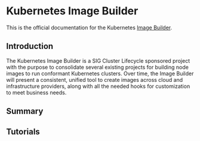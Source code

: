 # Kubernetes Image Builder

This is the official documentation for the Kubernetes [Image Builder](https://github.com/kubernetes-sigs/image-builder).

## Introduction

The Kubernetes Image Builder is a SIG Cluster Lifecycle sponsored project with the purpose to consolidate several existing projects for building node images to run conformant Kubernetes clusters. Over time, the Image Builder will present a consistent, unified tool to create images across cloud and infrastructure providers, along with all the needed hooks for customization to meet business needs.

## Summary

## Tutorials
